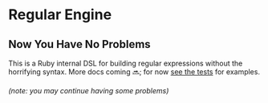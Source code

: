# Regular Engine
## Now You Have No Problems

This is a Ruby internal DSL for building regular expressions without the horrifying syntax. More docs coming 🔜; for now [see the tests](blob/master/spec/regular_engine_spec.rb) for examples.

###### (note: you may continue having some problems)
